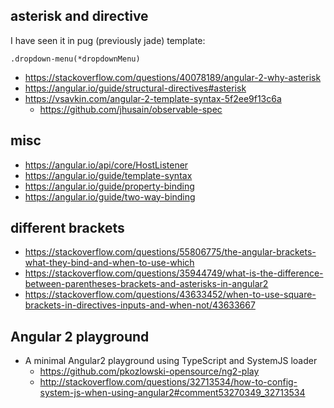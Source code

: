 ## asterisk and directive

I have seen it in pug (previously jade) template:

```pug
.dropdown-menu(*dropdownMenu)
```

- https://stackoverflow.com/questions/40078189/angular-2-why-asterisk
- https://angular.io/guide/structural-directives#asterisk
- https://vsavkin.com/angular-2-template-syntax-5f2ee9f13c6a
  - https://github.com/jhusain/observable-spec

## misc

- https://angular.io/api/core/HostListener
- https://angular.io/guide/template-syntax
- https://angular.io/guide/property-binding
- https://angular.io/guide/two-way-binding

## different brackets

- https://stackoverflow.com/questions/55806775/the-angular-brackets-what-they-bind-and-when-to-use-which
- https://stackoverflow.com/questions/35944749/what-is-the-difference-between-parentheses-brackets-and-asterisks-in-angular2
- https://stackoverflow.com/questions/43633452/when-to-use-square-brackets-in-directives-inputs-and-when-not/43633667

## Angular 2 playground

- A minimal Angular2 playground using TypeScript and SystemJS loader
  - https://github.com/pkozlowski-opensource/ng2-play
  - http://stackoverflow.com/questions/32713534/how-to-config-system-js-when-using-angular2#comment53270349_32713534
